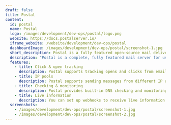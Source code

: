 ```yaml
---
draft: false
title: Postal
content:
  id: postal
  name: Postal
  logo: /images/development/dev-ops/postal/logo.png
  website: https://docs.postalserver.io/
  iframe_website: /website/development/dev-ops/postal
  dashboardImage: /images/development/dev-ops/postal/screenshot-1.jpg
  short_description: Postal is a fully featured open-source mail delivery platform for incoming and outgoing email.
  description: "Postal is a complete, fully featured mail server for use by websites and web servers. It's similar to Sendgrid, Mailgun or Postmark but open-source and ready for you to run on your own servers. It  was developed by Krystal to serve its own mail processing requirements but then released as an open-source project."
  features:
    - title: Click & open tracking
      description: Postal supports tracking opens and clicks from emails. This allows you to see when people open messages or they click links within them.
    - title: IP pools
      description: Postal supports sending messages from different IP addresses. This allows you to configure certain sets of IPs for different mail servers or send from different IPs based on the sender or recipient addresses.
    - title: Checking & monitoring
      description: Postal provides built-in DNS checking and monitoring to ensure that domains you send mail from are configured correctly for maximum deliverability.
    - title: Live information
      description: You can set up webhooks to receive live information about delivery information in real time. Full access to the last 7 days of webhook requests are stored for debugging purposes.
  screenshots:
    - /images/development/dev-ops/postal/screenshot-1.jpg
    - /images/development/dev-ops/postal/screenshot-2.jpg
---
```

